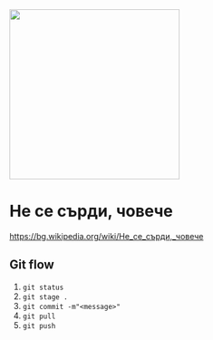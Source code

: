 <img src="https://i.ibb.co/6HMkNLY/1551803344-ne-se-surdi.jpg" width="300">

# Не се сърди, човече

https://bg.wikipedia.org/wiki/Не_се_сърди,_човече

## Git flow

1. ```git status```
1. ```git stage .```
1. ```git commit -m"<message>"```
1. ```git pull```
1. ```git push```


